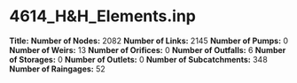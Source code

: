# 4614_H&H_Elements.inp
**Title:** 
**Number of Nodes:** 2082
**Number of Links:** 2145
**Number of Pumps:** 0
**Number of Weirs:** 13
**Number of Orifices:** 0
**Number of Outfalls:** 6
**Number of Storages:** 0
**Number of Outlets:** 0
**Number of Subcatchments:** 348
**Number of Raingages:** 52
